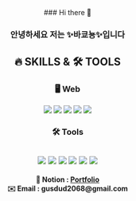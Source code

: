 <div align='center'> 
### Hi there 👋

### 안녕하세요 저는 ✨바쿄뇽✨입니다 


## 🔥 SKILLS & 🛠 TOOLS

### 🖥 Web
<img src="https://img.shields.io/badge/-Python-3776AB?style=flat&logo=Python&logoColor=white"/> <img src="https://img.shields.io/badge/-HTML-E34F26?style=flat&logo=HTML5&logoColor=white"/> <img src="https://img.shields.io/badge/-CSS-1572B6?style=flat&logo=CSS3&logoColor=white"/> <img src="https://img.shields.io/badge/-JavaScript-F7DF1E?style=flat&logo=JavaScript&logoColor=white"/> <img src="https://img.shields.io/badge/-Vue.js-4FC08D?style=flat&logo=Vue.js&logoColor=white"/>

### 🛠 Tools
<img src="https://img.shields.io/badge/-Jira-0052CC?style=flat&logo=Jira&logoColor=white"/> <img src="https://img.shields.io/badge/-Firebase-FFCA28?style=flat&logo=Firebase&logoColor=white"/> <img src="https://img.shields.io/badge/-GitLab-FC6D26?style=flat&logo=GitLab&logoColor=white"/> <img src="https://img.shields.io/badge/-GitHub-181717?style=flat&logo=GitHub&logoColor=white"/> <img src="https://img.shields.io/badge/-Notion-000000?style=flat&logo=Notion&logoColor=white"/> <img src="https://img.shields.io/badge/-Figma-F24E1E?style=flat&logo=Figma&logoColor=white"/>
 ---
<b>
<div align='center'> 📔 Notion : <a href="https://probable-legend-e37.notion.site/f8d38eea19924068a46f3a51e53f4a33">Portfolio</a></div>
<div align='center'> ✉️ Email : gusdud2068@gmail.com</div>
</b>
</div>
